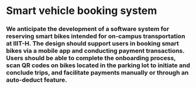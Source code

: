 # Smart vehicle booking system

### We anticipate the development of a software system for reserving smart bikes intended for on-campus transportation at IIIT-H. The design should support users in booking smart bikes via a mobile app and conducting payment transactions. Users should be able to complete the onboarding process, scan QR codes on bikes located in the parking lot to initiate and conclude trips, and facilitate payments manually or through an auto-deduct feature.
